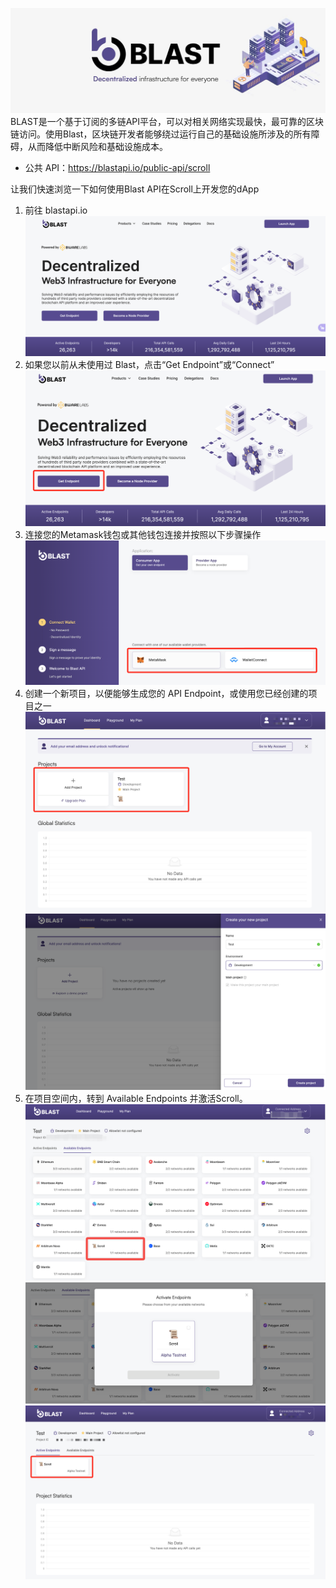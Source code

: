 ![](img/blast_banner.png)
BLAST是一个基于订阅的多链API平台，可以对相关网络实现最快，最可靠的区块链访问。使用Blast，区块链开发者能够绕过运行自己的基础设施所涉及的所有障碍，从而降低中断风险和基础设施成本。

- 公共 API：https://blastapi.io/public-api/scroll

让我们快速浏览一下如何使用Blast API在Scroll上开发您的dApp

1. 前往 blastapi.io
![](img/blast1.png)
2. 如果您以前从未使用过 Blast，点击“Get Endpoint”或“Connect”
![](img/blast2.png)
3. 连接您的Metamask钱包或其他钱包连接并按照以下步骤操作
![](img/blast3.png)
4. 创建一个新项目，以便能够生成您的 API Endpoint，或使用您已经创建的项目之一
![](img/blast4.png)
![](img/blast5.png)
5. 在项目空间内，转到 Available Endpoints 并激活Scroll。
![](img/blast6.png)
![](img/blast7.png)
![](img/blast8.png)
